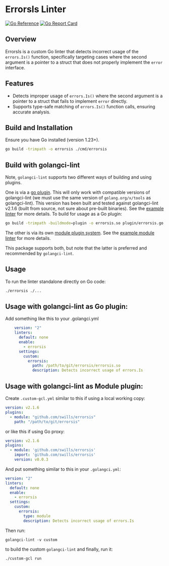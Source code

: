# ErrorsIs Linter

[![Go Reference](https://pkg.go.dev/badge/github.com/swills/errorsis.svg)](https://pkg.go.dev/github.com/swills/errorsis)
[![Go Report Card](https://goreportcard.com/badge/github.com/swills/errorsis)](https://goreportcard.com/report/github.com/swills/errorsis)

## Overview
ErrorsIs is a custom Go linter that detects incorrect usage of the
`errors.Is()` function, specifically targeting cases where the second argument
is a pointer to a struct that does not properly implement the `error`
interface.

## Features
- Detects improper usage of `errors.Is()` where the second argument is a
  pointer to a struct that fails to implement `error` directly.
- Supports type-safe matching of `errors.Is()` function calls, ensuring
  accurate analysis.

## Build and Installation
Ensure you have Go installed (version 1.23+).

```sh
go build -trimpath -o errorsis ./cmd/errorsis
```

## Build with golangci-lint

Note, `golangci-lint` supports two different ways of building and using plugins.

One is via a [go plugin](https://golangci-lint.run/plugins/go-plugins/). This will only work
with compatible versions of golangci-lint (we must use the same version of `golang.org/x/tools` as
golangci-lint). This version has been built and tested against golangci-lint v2.1.6 (built from
source, not sure about pre-built binaries). See the [example linter](https://github.com/golangci/example-plugin-linter/tree/1d4f00fda884c1928a9dbbfea865e7dc01e16477?tab=readme-ov-file#create-the-plugin-from-this-linter) for more details. To
build for usage as a Go plugin:

```sh
go build -trimpath -buildmode=plugin -o errorsis.so plugin/errorsis.go
```

The other is via its own [module plugin system](https://golangci-lint.run/plugins/module-plugins/). See
the [example module linter](https://github.com/golangci/example-plugin-module-linter) for more details.

This package supports both, but note that the latter is preferred and recommended by `golangci-lint`.

## Usage
To run the linter standalone directly on Go code:

```sh
./errorsis ./...
```

## Usage with golangci-lint as Go plugin:

Add something like this to your .golangci.yml

```yaml
    version: "2"
    linters:
      default: none
      enable:
        - errorsis
      settings:
        custom:
          errorsis:
            path: /path/to/git/errorsis/errorsis.so
            description: Detects incorrect usage of errors.Is
```

## Usage with golangci-lint as Module plugin:

Create `.custom-gcl.yml` similar to this if using a local working copy:

```yaml
version: v2.1.6
plugins:
  - module: "github.com/swills/errorsis"
    path: "/path/to/git/errorsis"
```

or like this if using Go proxy:

```yaml
version: v2.1.6
plugins:
  - module: 'github.com/swills/errorsis'
    import: 'github.com/swills/errorsis'
    version: v0.0.3
```

And put something similar to this in your `.golangci.yml`:

```yaml
version: "2"
linters:
  default: none
  enable:
    - errorsis
  settings:
    custom:
      errorsis:
        type: module
        description: Detects incorrect usage of errors.Is
```

Then run:

```shell
golangci-lint -v custom
```

to build the custom `golangci-lint` and finally, run it:

```shell
./custom-gcl run
```
